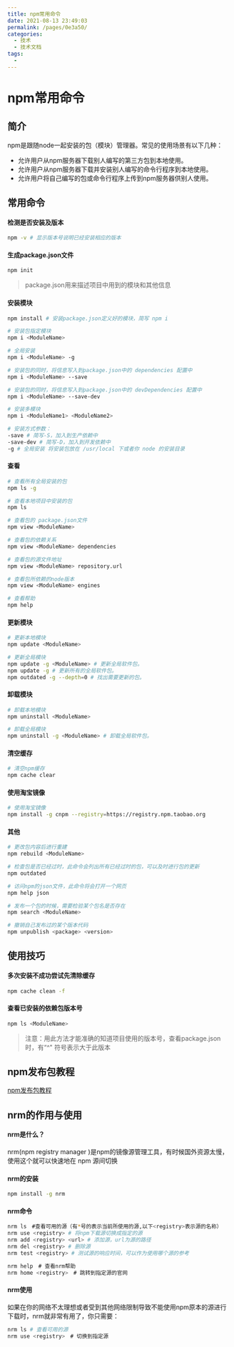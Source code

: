 ```yaml
---
title: npm常用命令
date: 2021-08-13 23:49:03
permalink: /pages/0e3a50/
categories:
  - 技术
  - 技术文档
tags:
  - 
---
```


# npm常用命令

## 简介

npm是跟随node一起安装的包（模块）管理器。常见的使用场景有以下几种：

* 允许用户从npm服务器下载别人编写的第三方包到本地使用。
* 允许用户从npm服务器下载并安装别人编写的命令行程序到本地使用。
* 允许用户将自己编写的包或命令行程序上传到npm服务器供别人使用。

<!-- more -->


## 常用命令

#### 检测是否安装及版本

```sh
npm -v # 显示版本号说明已经安装相应的版本
```

#### 生成package.json文件

```sh
npm init
```

> package.json用来描述项目中用到的模块和其他信息

#### 安装模块

```sh
npm install # 安装package.json定义好的模块，简写 npm i

# 安装包指定模块
npm i <ModuleName>

# 全局安装
npm i <ModuleName> -g 

# 安装包的同时，将信息写入到package.json中的 dependencies 配置中
npm i <ModuleName> --save

# 安装包的同时，将信息写入到package.json中的 devDependencies 配置中
npm i <ModuleName> --save-dev

# 安装多模块
npm i <ModuleName1> <ModuleName2>

# 安装方式参数：
-save # 简写-S，加入到生产依赖中
-save-dev # 简写-D，加入到开发依赖中
-g # 全局安装 将安装包放在 /usr/local 下或者你 node 的安装目录
```

#### 查看

```sh
# 查看所有全局安装的包
npm ls -g

# 查看本地项目中安装的包
npm ls

# 查看包的 package.json文件
npm view <ModuleName>

# 查看包的依赖关系
npm view <ModuleName> dependencies

# 查看包的源文件地址
npm view <ModuleName> repository.url

# 查看包所依赖的node版本
npm view <ModuleName> engines

# 查看帮助
npm help
```

#### 更新模块

```sh
# 更新本地模块
npm update <ModuleName>

# 更新全局模块
npm update -g <ModuleName> # 更新全局软件包。
npm update -g # 更新所有的全局软件包。
npm outdated -g --depth=0 # 找出需要更新的包。
```

#### 卸载模块

```sh
# 卸载本地模块
npm uninstall <ModuleName>

# 卸载全局模块
npm uninstall -g <ModuleName> # 卸载全局软件包。
```

#### 清空缓存

```sh
# 清空npm缓存
npm cache clear
```

#### 使用淘宝镜像

```sh
# 使用淘宝镜像
npm install -g cnpm --registry=https://registry.npm.taobao.org
```

#### 其他

```sh
# 更改包内容后进行重建
npm rebuild <ModuleName>

# 检查包是否已经过时，此命令会列出所有已经过时的包，可以及时进行包的更新
npm outdated

# 访问npm的json文件，此命令将会打开一个网页
npm help json

# 发布一个包的时候，需要检验某个包名是否存在
npm search <ModuleName>

# 撤销自己发布过的某个版本代码
npm unpublish <package> <version>
```



## 使用技巧

#### 多次安装不成功尝试先清除缓存

```sh
npm cache clean -f
```



#### 查看已安装的依赖包版本号

```sh
npm ls <ModuleName>
```

> 注意：用此方法才能准确的知道项目使用的版本号，查看package.json时，有“^" 符号表示大于此版本



## npm发布包教程

[npm发布包教程](https://segmentfault.com/a/1190000017461666)




## nrm的作用与使用

#### nrm是什么？

nrm(npm registry manager )是npm的镜像源管理工具，有时候国外资源太慢，使用这个就可以快速地在 npm 源间切换



#### nrm的安装

```sh
npm install -g nrm
```



#### nrm命令

```sh
nrm ls　#查看可用的源（有*号的表示当前所使用的源,以下<registry>表示源的名称）
nrm use <registry> # 将npm下载源切换成指定的源
nrm add <registry> <url> # 添加源，url为源的路径
nrm del <registry> # 删除源
nrm test <registry> # 测试源的响应时间，可以作为使用哪个源的参考

nrm help　# 查看nrm帮助
nrm home <registry>　# 跳转到指定源的官网
```



#### nrm使用

如果在你的网络不太理想或者受到其他网络限制导致不能使用npm原本的源进行下载时，nrm就非常有用了，你只需要：

```sh
nrm ls # 查看可用的源
nrm use <registry>　# 切换到指定源
```









